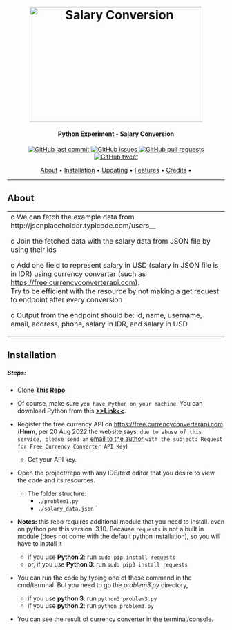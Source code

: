 <h1 align="center">
  <br>
  <a href="https://github.com/haidargit/Python_Experiment-Salary_Conversion"><img src="https://images.unsplash.com/photo-1534951009808-766178b47a4f?ixlib=rb-1.2.1&ixid=MnwxMjA3fDB8MHxwaG90by1wYWdlfHx8fGVufDB8fHx8&auto=format&fit=crop&w=1470&q=80" alt="Salary Conversion" style="width:400px;height:266.67px;"></a>
</h1>
<h4 align="center">Python Experiment - Salary Conversion</h4>
<p align="center">
    <a href="https://github.com/haidargit/Python_Experiment-Salary_Conversion/commits/main">
    <img src="https://img.shields.io/github/last-commit/haidargit/Python_Experiment-Salary_Conversion.svg?style=flat-square&logo=github&logoColor=white"
         alt="GitHub last commit">
    <a href="https://github.com/haidargit/Python_Experiment-Salary_Conversion/issues">
    <img src="https://img.shields.io/github/issues-raw/haidargit/Python_Experiment-Salary_Conversion.svg?style=flat-square&logo=github&logoColor=white"
         alt="GitHub issues">
    <a href="https://github.com/haidargit/Python_Experiment-Salary_Conversion/pulls">
    <img src="https://img.shields.io/github/issues-pr-raw/haidargit/Python_Experiment-Salary_Conversion.svg?style=flat-square&logo=github&logoColor=white"
         alt="GitHub pull requests">
    <a href="https://twitter.com/intent/tweet?text=Try this Salary Conversion:&url=https%3A%2F%2Fgithub.com%2Fhaidargit%2FPython_Experiment-Salary_Conversion">
    <img src="https://img.shields.io/twitter/url/https/github.com/haidargit/Python_Experiment-Salary_Conversion.svg?style=flat-square&logo=twitter"
         alt="GitHub tweet">
</p>
<p align="center">
  <a href="#about">About</a> •
  <a href="#installation">Installation</a> •
  <a href="#updating">Updating</a> •
  <a href="#features">Features</a> •
  <a href="#credits">Credits</a> •
</p>

---

## About

<table>
<tr>
<td>
o We can fetch the example data from http://jsonplaceholder.typicode.com/users__

o Join the fetched data with the salary data from JSON file by using their ids  

o Add one field to represent salary in USD (salary in JSON file is in IDR) using currency converter (such as https://free.currencyconverterapi.com).  
Try to be efficient with the resource by not making a get request to endpoint after every conversion  

o Output from the endpoint should be: id, name, username, email, address, phone, salary in IDR, and salary in USD
</td>
</tr>
</table>

## Installation

##### Steps:
* Clone **[This Repo](https://github.com/haidargit/Python_Experiment-Salary_Conversion.git)**.

* Of course, make sure `you have Python on your machine`. You can download Python from this **[>>Link<<](https://www.python.org/)**.

* Register the free currency API on https://free.currencyconverterapi.com. (**Hmm**, per 20 Aug 2022 the website says: `due to abuse of this service, please send an` [email to the author](https://www.currencyconverterapi.com/contact) `with the subject: Request for Free Currency Converter API Key`)
  * Get your API key.

* Open the project/repo with any IDE/text editor that you desire to view the code and its resources.
  * The folder structure:
    * `./problem1.py`
    * `./salary_data.json`
`
* **Notes:** this repo requires additional module that you need to install. even on python per this version. 3.10. Because `requests` is not a built in module (does not come with the default python installation), so you will have to install it
  * if you use **Python 2**: run `sudo pip install requests`
  * or, if you use **Python 3**: run `sudo pip3 install requests`
  
* You can run the code by typing one of these command in the cmd/termnal. But you need to go the _problem3.py_ directory,
  * if you use **python 3**: run `python3 problem3.py`
  * if you use **python 2**: run `python problem3.py`

* You can see the result of currency converter in the terminal/console.